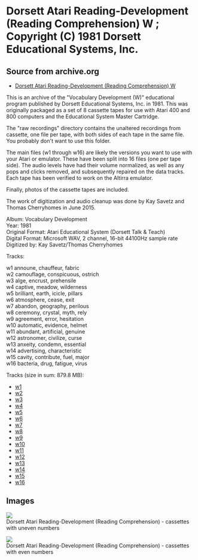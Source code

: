 # Dorsett Atari Reading-Development (Reading Comprehension) W ; Copyright (C) 1981 Dorsett Educational Systems, Inc.  
## Source from archive.org  
- [Dorsett Atari Reading-Development (Reading Comprehension) W](https://archive.org/details/DorsettAtariVocabularyDevelopmentW)  
  
This is an archive of the "Vocabulary Development (W)" educational program published by Dorsett Educational Systems, Inc. in 1981. This was originally packaged as a set of 8 cassette tapes for use with Atari 400 and 800 computers and the Educational System Master Cartridge.  
  
The "raw recordings" directory contains the unaltered recordings from cassette, one file per tape, with both sides of each tape in the same file. You probably don't want to use this folder.  
  
The main files (w1 through w16) are likely the versions you want to use with your Atari or emulator. These have been split into 16 files (one per tape side). The audio levels have had their volume normalized, as well as any pops and clicks removed, and subsequently repaired on the data tracks. Each tape has been verified to work on the Altirra emulator.  
  
Finally, photos of the cassette tapes are included.  
  
The work of digitization and audio cleanup was done by Kay Savetz and Thomas Cherryhomes in June 2015.  
  
Album: Vocabulary Development  
Year: 1981  
Original Format: Atari Educational System (Dorsett Talk & Teach)  
Digital Format: Microsoft WAV, 2 channel, 16-bit 44100Hz sample rate  
Digitized by: Kay Savetz/Thomas Cherryhomes  
  
Tracks:  
  
w1	announe, chauffeur, fabric  
w2	camouflage, conspicuous, ostrich  
w3	alge, encrust, prehensile  
w4	captive, meadow, wilderness  
w5	brilliant, earth, icicle, pillars  
w6	atmosphere, cease, exit  
w7	abandon, geography, perilous  
w8	ceremony, crystal, myth, rely  
w9	agreement, error, hesitation  
w10	automatic, evidence, helmet  
w11	abundant, artificial, genuine  
w12	astronomer, civilize, curse  
w13	anxeity, condemn, essential  
w14	advertising, characteristic  
w15	cavity, contribute, fuel, major  
w16	bacteria, drug, fatigue, virus  
  
Tracks (size in sum: 879.8 MB):  
  
- [w1](http://data.atariwiki.org/FLAC/Reading-Comprehension_W/w1.flac)  
- [w2](http://data.atariwiki.org/FLAC/Reading-Comprehension_W/w2.flac)  
- [w3](http://data.atariwiki.org/FLAC/Reading-Comprehension_W/w3.flac)  
- [w4](http://data.atariwiki.org/FLAC/Reading-Comprehension_W/w4.flac)  
- [w5](http://data.atariwiki.org/FLAC/Reading-Comprehension_W/w5.flac)  
- [w6](http://data.atariwiki.org/FLAC/Reading-Comprehension_W/w6.flac)  
- [w7](http://data.atariwiki.org/FLAC/Reading-Comprehension_W/w7.flac)  
- [w8](http://data.atariwiki.org/FLAC/Reading-Comprehension_W/w8.flac)  
- [w9](http://data.atariwiki.org/FLAC/Reading-Comprehension_W/w9.flac)  
- [w10](http://data.atariwiki.org/FLAC/Reading-Comprehension_W/w10.flac)  
- [w11](http://data.atariwiki.org/FLAC/Reading-Comprehension_W/w11.flac)  
- [w12](http://data.atariwiki.org/FLAC/Reading-Comprehension_W/w12.flac)  
- [w13](http://data.atariwiki.org/FLAC/Reading-Comprehension_W/w13.flac)  
- [w14](http://data.atariwiki.org/FLAC/Reading-Comprehension_W/w14.flac)  
- [w15](http://data.atariwiki.org/FLAC/Reading-Comprehension_W/w15.flac)  
- [w16](http://data.atariwiki.org/FLAC/Reading-Comprehension_W/w16.flac)  
## Images  
![](attachments/wA_.jpg)  
Dorsett Atari Reading-Development (Reading Comprehension) - cassettes with uneven numbers  
  
![](attachments/wB_.jpg)  
Dorsett Atari Reading-Development (Reading Comprehension) - cassettes with even numbers  
